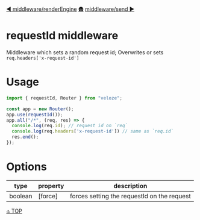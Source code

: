 [◀︎ middleware/renderEngine](../middleware/renderEngine.md)
[🛖](../index.md)
[middleware/send ▶](../middleware/send.md)

# requestId middleware

Middleware which sets a random request id;
Overwrites or sets `req.headers['x-request-id']`

# Usage

```js
import { requestId, Router } from "veloze";

const app = new Router();
app.use(requestId());
app.all("/*", (req, res) => {
  console.log(req.id); // request id on `req`
  console.log(req.headers['x-request-id']) // same as `req.id`
  res.end();
});
```

# Options

| type    | property | description                                 |
| ------- | -------- | ------------------------------------------- |
| boolean | \[force] | forces setting the requestId on the request |

[🔝 TOP](#top)
